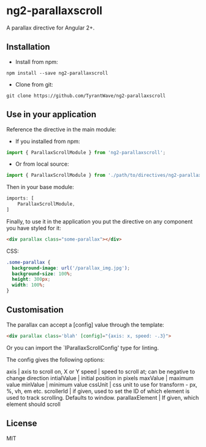# ng2-parallaxscroll

A parallax directive for Angular 2+.

## Installation

 - Install from npm:
```
npm install --save ng2-parallaxscroll
```

 - Clone from git:
```
git clone https://github.com/TyrantWave/ng2-parallaxscroll
```

## Use in your application

Reference the directive in the main module:

 - If you installed from npm:
```typescript
import { ParallaxScrollModule } from 'ng2-parallaxscroll';
```

 - Or from local source:
```typescript
import { ParallaxScrollModule } from './path/to/directives/ng2-parallax-scroll.directive';
```

Then in your base module:
```typescript
imports: [
    ParallaxScrollModule,
]
```

Finally, to use it in the application you put the directive on any component you have styled for it:
```html
<div parallax class="some-parallax"></div>
```
CSS:
```css
.some-parallax {
  background-image: url('/parallax_img.jpg');
  background-size: 100%;
  height: 300px;
  width: 100%;
}
```

## Customisation

The parallax can accept a [config] value through the template:
```html
<div parallax class='blah' [config]="{axis: x, speed: -.3}">
```

Or you can import the `IParallaxScrollConfig' type for linting.

The config gives the following options:

axis | axis to scroll on, X or Y
speed | speed to scroll at; can be negative to change direction
intialValue | initial position in pixels
maxValue | maximum value
minValue | minimum value
cssUnit | css unit to use for transform - px, %, vh, em etc.
scrollerId | if given, used to set the ID of which element is used to track scrolling. Defaults to window.
parallaxElement | If given, which element should scroll



## License
MIT
